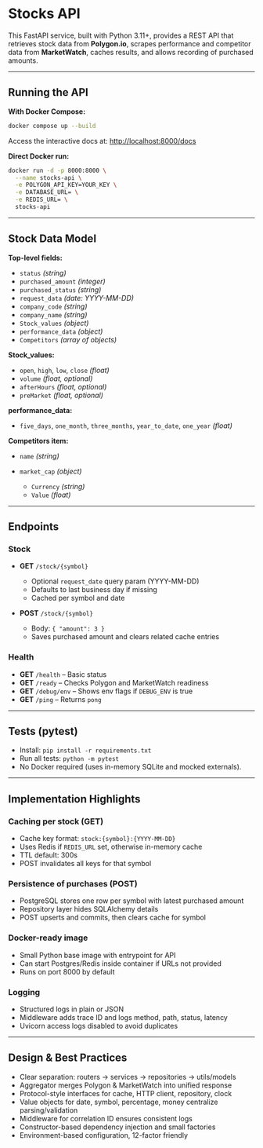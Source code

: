 # Stocks API

This FastAPI service, built with Python 3.11+, provides a REST API that retrieves stock data from **Polygon.io**, scrapes performance and competitor data from **MarketWatch**, caches results, and allows recording of purchased amounts.

---

## Running the API

**With Docker Compose:**

```bash
docker compose up --build
```

Access the interactive docs at: [http://localhost:8000/docs](http://localhost:8000/docs)

**Direct Docker run:**

```bash
docker run -d -p 8000:8000 \
  --name stocks-api \
  -e POLYGON_API_KEY=YOUR_KEY \
  -e DATABASE_URL= \
  -e REDIS_URL= \
  stocks-api
```

---

## Stock Data Model

**Top-level fields:**

* `status` *(string)*
* `purchased_amount` *(integer)*
* `purchased_status` *(string)*
* `request_data` *(date: YYYY-MM-DD)*
* `company_code` *(string)*
* `company_name` *(string)*
* `Stock_values` *(object)*
* `performance_data` *(object)*
* `Competitors` *(array of objects)*

**Stock\_values:**

* `open`, `high`, `low`, `close` *(float)*
* `volume` *(float, optional)*
* `afterHours` *(float, optional)*
* `preMarket` *(float, optional)*

**performance\_data:**

* `five_days`, `one_month`, `three_months`, `year_to_date`, `one_year` *(float)*

**Competitors item:**

* `name` *(string)*
* `market_cap` *(object)*

  * `Currency` *(string)*
  * `Value` *(float)*

---

## Endpoints

### Stock

* **GET** `/stock/{symbol}`

  * Optional `request_date` query param (YYYY-MM-DD)
  * Defaults to last business day if missing
  * Cached per symbol and date

* **POST** `/stock/{symbol}`

  * Body: `{ "amount": 3 }`
  * Saves purchased amount and clears related cache entries

### Health

* **GET** `/health` – Basic status
* **GET** `/ready` – Checks Polygon and MarketWatch readiness
* **GET** `/debug/env` – Shows env flags if `DEBUG_ENV` is true
* **GET** `/ping` – Returns `pong`

---

## Tests (pytest)

- Install: `pip install -r requirements.txt`
- Run all tests: `python -m pytest`
- No Docker required (uses in-memory SQLite and mocked externals).

---

## Implementation Highlights

### Caching per stock (GET)

* Cache key format: `stock:{symbol}:{YYYY-MM-DD}`
* Uses Redis if `REDIS_URL` set, otherwise in-memory cache
* TTL default: 300s
* POST invalidates all keys for that symbol

### Persistence of purchases (POST)

* PostgreSQL stores one row per symbol with latest purchased amount
* Repository layer hides SQLAlchemy details
* POST upserts and commits, then clears cache for symbol

### Docker-ready image

* Small Python base image with entrypoint for API
* Can start Postgres/Redis inside container if URLs not provided
* Runs on port 8000 by default

### Logging

* Structured logs in plain or JSON
* Middleware adds trace ID and logs method, path, status, latency
* Uvicorn access logs disabled to avoid duplicates

---

## Design & Best Practices

* Clear separation: routers → services → repositories → utils/models
* Aggregator merges Polygon & MarketWatch into unified response
* Protocol-style interfaces for cache, HTTP client, repository, clock
* Value objects for date, symbol, percentage, money centralize parsing/validation
* Middleware for correlation ID ensures consistent logs
* Constructor-based dependency injection and small factories
* Environment-based configuration, 12-factor friendly


